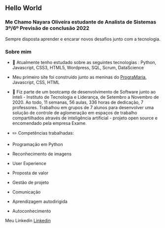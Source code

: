 ## Hello World

### Me Chamo Nayara Oliveira estudante de Analista de Sistemas 3º/6º Previsão de conclusão 2022

Sempre disposta aprender e encarar novos desafios junto com a tecnologia.

### Sobre mim

- 📝 Atualmente tenho estudado sobre as seguintes tecnologias : Python, Javascript, CSS3, HTML5, Wordpress, SQL, Scrum, DataScience

- Meu primeiro site foi construido junto as meninas do [PrograMaria](https://www.programaria.org/), Javascript, CSS, HTML

- 🚩 Fiz parte de um bootcamp de desenvolvimento de Software junto ao  Inteli - Instituto de Tecnologia e Liderança, de Setembro a Novembro de 2020. Ao todo, 11 semanas, 56 aulas, 336 horas de dedicação, 7 professores. Trabalhou em grupos de 7 alunos para desenvolver uma solução de controle de aglomeração em espaços de trabalho compartilhados através de inteligência artificial - projeto open source e encomendado pela empresa Exame.



- ✏️ Competências trabalhadas: 
- Programação em Python
- Reconhecimento de imagens 
- User Experience
- Proposta de valor
- Gestão de projeto
- Comunicação
- Aprendizagem autodirigida
- Autoconhecimento

Meu Linkedin [Linkedin](https://www.linkedin.com/in/naolip/)
